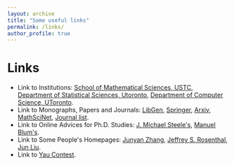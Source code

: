 ```yaml
---
layout: archive
title: "Some useful links"
permalink: /links/
author_profile: true
---
```

# Links
* Link to Institutions: [School of Mathematical Sciences, USTC](http://math.ustc.edu.cn/), [Department of Statistical Sciences, Utoronto](https://www.statistics.utoronto.ca/), [Department of Computer Science, UToronto](https://web.cs.toronto.edu/about/our-department).
* Link to Monographs, Papers and Journals: [LibGen](http://libgen.rs/), [Springer](https://www.springer.com/), [Arxiv](https://arxiv.org/), [MathSciNet](http://www.ams.org/mathscinet/), [Journal list](http://www.statsci.org/jourlist.html).
* Link to Online Advices for Ph.D. Studies: [J. Michael Steele's](http://www-stat.wharton.upenn.edu/~steele/Rants/AdviceGS.html), [Manuel Blum's](http://www.cs.cmu.edu/~mblum/research/pdf/grad.html).
* Link to Some People's Homepages: [Junyan Zhang](https://www.zhangjy9610.me/index-cn.html), [Jeffrey S. Rosenthal](http://probability.ca/jeff/), [Jun Liu](http://www.people.fas.harvard.edu/~junliu/).
* Link to [Yau Contest](http://yau-contest.com/).  
